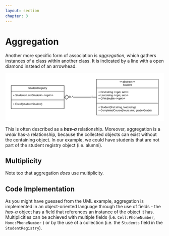 ```yaml
---
layout: section
chapter: 3
---
```


# Aggregation

Another more specific form of association is _aggregation_, which gathers instances of a class within another class.  It is indicated by a line with a open diamond instead of an arrowhead:

![Aggregation Example](./assets/3.5.1.png)


This is often described as a __*has-a*__ relationship.  Moreover, aggregation is a _weak_ has-a relationship, because the collected objects can exist without the containing object.  In our example, we could have students that are not part of the student registry object (i.e. alumni).

## Multiplicity

Note too that aggregation _does_ use multiplicity.

## Code Implementation

As you might have guessed from the UML example, aggregation is implemented in an object-oriented language through the use of fields - the _has-a_ object has a field that references an instance of the object it has.  Multiplicities can be achieved with multiple fields (i.e. `Cell:PhoneNumber`, `Home:PhoneNumber` ) or by the use of a collection (i.e. the `Students` field in the `StudentRegistry`).
